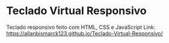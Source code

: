 # Teclado Virtual Responsivo
Teclado responsivo feito com HTML, CSS e JavaScript
Link: https://allanbismarck123.github.io/Teclado-Virtual-Responsivo/
